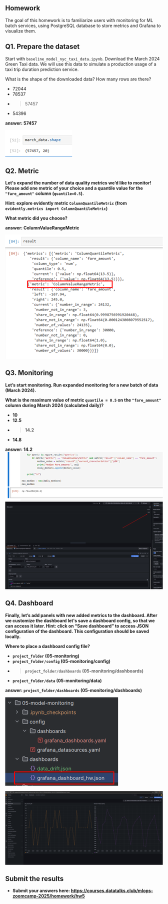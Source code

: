 ## Homework

The goal of this homework is to familiarize users with monitoring for ML batch services, using PostgreSQL database to store metrics and Grafana to visualize them.



## Q1. Prepare the dataset

Start with `baseline_model_nyc_taxi_data.ipynb`. Download the March 2024 Green Taxi data. We will use this data to simulate a production usage of a taxi trip duration prediction service.

What is the shape of the downloaded data? How many rows are there?

* 72044
* 78537 
* > 57457
* 54396

<b>answer: 57457

![alt text](screenshots/5q1-screen.png)

## Q2. Metric

Let's expand the number of data quality metrics we’d like to monitor! Please add one metric of your choice and a quantile value for the `"fare_amount"` column (`quantile=0.5`).

Hint: explore evidently metric `ColumnQuantileMetric` (from `evidently.metrics import ColumnQuantileMetric`) 

What metric did you choose?

<b>answer: ColumnValueRangeMetric

![alt text](screenshots/5q2-screen.png)

## Q3. Monitoring

Let’s start monitoring. Run expanded monitoring for a new batch of data (March 2024). 

What is the maximum value of metric `quantile = 0.5` on the `"fare_amount"` column during March 2024 (calculated daily)?

* 10
* 12.5
* > 14.2
* 14.8

<b>answer: 14.2
![alt text](screenshots/5q3-screen.png)
![alt text](screenshots/5q3-screen2.png)

## Q4. Dashboard


Finally, let’s add panels with new added metrics to the dashboard. After we customize the  dashboard let's save a dashboard config, so that we can access it later. Hint: click on “Save dashboard” to access JSON configuration of the dashboard. This configuration should be saved locally.

Where to place a dashboard config file?

* `project_folder` (05-monitoring)
* `project_folder/config`  (05-monitoring/config)
* > `project_folder/dashboards`  (05-monitoring/dashboards)
* `project_folder/data`  (05-monitoring/data)

<b>answer: `project_folder/dashboards`  (05-monitoring/dashboards)

![alt text](screenshots/5q4-screen2.png)

![alt text](screenshots/5q4-screen.png)
## Submit the results

* Submit your answers here: https://courses.datatalks.club/mlops-zoomcamp-2025/homework/hw5
